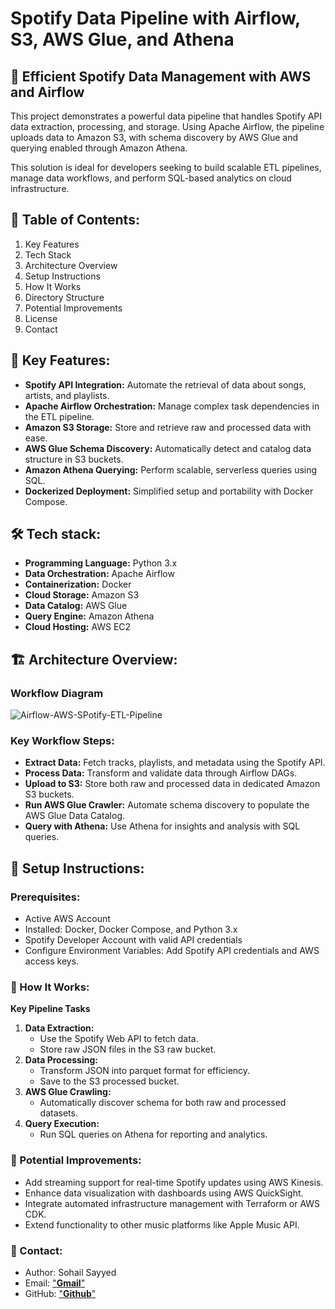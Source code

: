# Spotify Data Pipeline with Airflow, S3, AWS Glue, and Athena

## 🎵 Efficient Spotify Data Management with AWS and Airflow
This project demonstrates a powerful data pipeline that handles Spotify API data extraction, processing, and storage. Using Apache Airflow, the pipeline uploads data to Amazon S3, with schema discovery by AWS Glue and querying enabled through Amazon Athena.

This solution is ideal for developers seeking to build scalable ETL pipelines, manage data workflows, and perform SQL-based analytics on cloud infrastructure.

## 📂 Table of Contents:
1. Key Features
2. Tech Stack
3. Architecture Overview
4. Setup Instructions
5. How It Works
6. Directory Structure
7. Potential Improvements
8. License
9. Contact

## 🌟 Key Features:
- **Spotify API Integration:** Automate the retrieval of data about songs, artists, and playlists.
- **Apache Airflow Orchestration:** Manage complex task dependencies in the ETL pipeline.
- **Amazon S3 Storage:** Store and retrieve raw and processed data with ease.
- **AWS Glue Schema Discovery:** Automatically detect and catalog data structure in S3 buckets.
- **Amazon Athena Querying:** Perform scalable, serverless queries using SQL.
- **Dockerized Deployment:** Simplified setup and portability with Docker Compose.

## 🛠️ Tech stack:
- **Programming Language:** Python 3.x
- **Data Orchestration:** Apache Airflow
- **Containerization:** Docker
- **Cloud Storage:** Amazon S3
- **Data Catalog:** AWS Glue
- **Query Engine:** Amazon Athena
- **Cloud Hosting:** AWS EC2

## 🏗️ Architecture Overview:

### Workflow Diagram

![Airflow-AWS-SPotify-ETL-Pipeline](https://drive.google.com/uc?export=view&id=1XGE3MN0p2HQ6x_imBi6W29v6R6T0fTbV)

### Key Workflow Steps:
- **Extract Data:** Fetch tracks, playlists, and metadata using the Spotify API.
- **Process Data:** Transform and validate data through Airflow DAGs.
- **Upload to S3:** Store both raw and processed data in dedicated Amazon S3 buckets.
- **Run AWS Glue Crawler:** Automate schema discovery to populate the AWS Glue Data Catalog.
- **Query with Athena:** Use Athena for insights and analysis with SQL queries.

## 🚀 Setup Instructions:

### Prerequisites:
- Active AWS Account
- Installed: Docker, Docker Compose, and Python 3.x
- Spotify Developer Account with valid API credentials
- Configure Environment Variables: Add Spotify API credentials and AWS access keys.

### 📘 How It Works:

**Key Pipeline Tasks**
1. **Data Extraction:**
     - Use the Spotify Web API to fetch data.
     - Store raw JSON files in the S3 raw bucket.
2.  **Data Processing:**
      - Transform JSON into parquet format for efficiency.
      - Save to the S3 processed bucket.
3. **AWS Glue Crawling:**
     - Automatically discover schema for both raw and processed datasets.
4. **Query Execution:**
     - Run SQL queries on Athena for reporting and analytics.

### 🚀 Potential Improvements:

- Add streaming support for real-time Spotify updates using AWS Kinesis.
- Enhance data visualization with dashboards using AWS QuickSight.
- Integrate automated infrastructure management with Terraform or AWS CDK.
- Extend functionality to other music platforms like Apple Music API.

### 📲 Contact:

- Author: Sohail Sayyed
- Email:  ["**Gmail**"](jabmsohail@gmail.com)
- GitHub: ["**Github**"](https://github.com/Sohail-09)
